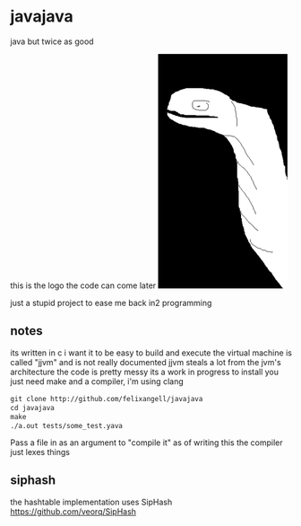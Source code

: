 # javajava
java but twice as good

this is the logo the code can come later
![](/logo.png)

just a stupid project to ease me back in2 programming

## notes
its written in c
i want it to be easy to build and execute
the virtual machine is called "jjvm" and is not really documented
jjvm steals a lot from the jvm's architecture
the code is pretty messy
its a work in progress
to install you just need make and a compiler, i'm using clang

	git clone http://github.com/felixangell/javajava
	cd javajava
	make
	./a.out tests/some_test.yava

Pass a file in as an argument to "compile it"
as of writing this the compiler just lexes things

## siphash
the hashtable implementation uses SipHash https://github.com/veorq/SipHash